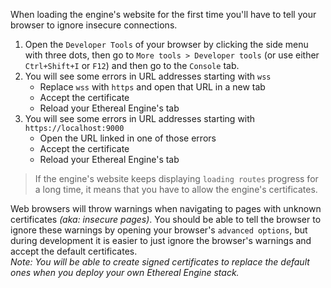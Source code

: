 When loading the engine's website for the first time you'll have to tell your browser to ignore insecure connections.  
1. Open the `Developer Tools` of your browser by clicking the side menu with three dots, then go to `More tools > Developer tools` (or use either `Ctrl+Shift+I` or `F12`) and then go to the `Console` tab.
2. You will see some errors in URL addresses starting with `wss`
    - Replace `wss` with `https` and open that URL in a new tab
    - Accept the certificate
    - Reload your Ethereal Engine's tab
3. You will see some errors in URL addresses starting with `https://localhost:9000`
    - Open the URL linked in one of those errors
    - Accept the certificate
    - Reload your Ethereal Engine's tab

> If the engine's website keeps displaying `loading routes` progress for a long time, it means that you have to allow the engine's certificates.  

Web browsers will throw warnings when navigating to pages with unknown certificates _(aka: insecure pages)_. You should be able to tell the browser to ignore these warnings by opening your browser's `advanced options`, but during development it is easier to just ignore the browser's warnings and accept the default certificates.  
_Note: You will be able to create signed certificates to replace the default ones when you deploy your own Ethereal Engine stack._
